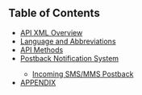 <h2>Table of Contents</h2>
<ul>
  <li> <a href="CONTENTS/API_XML_OVERVIEW.md">API XML Overview</a> </li>
  <li> <a href="CONTENTS/LANGUAGE_AND_ABBREVIATIONS.md">Language and Abbreviations</a> </li>  	  
  <li> <a href="CONTENTS/METHODS/API_METHODS.md">API Methods</a></li>
  <li> <a href="CONTENTS/POSTBACK_NOTIFICATION_SYSTEM.md">Postback Notification System</a></li>
  <ul>
    <li> <a href="CONTENTS/INCOMING_SMS+MMS_POSTBACK.md">Incoming SMS/MMS Postback</a> </li>
  </ul>
  <li> <a href="CONTENTS/APPENDICES/API_APPENDICES.md">APPENDIX</a> </li>
</ul>

